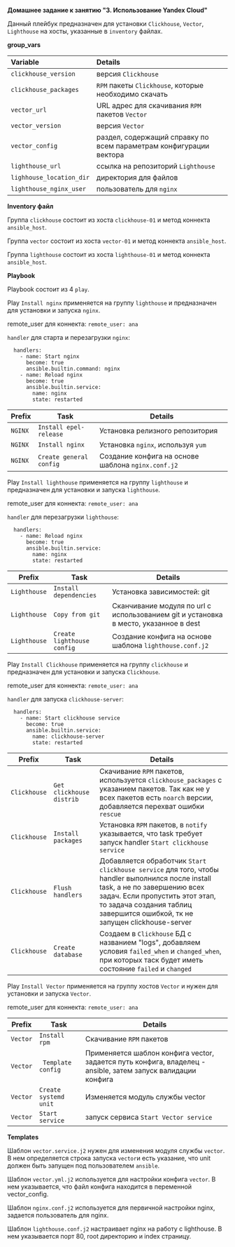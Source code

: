 **Домашнее задание к занятию "3. Использование Yandex Cloud"**

Данный плейбук предназначен для установки `Clickhouse`, `Vector`, `Lighthouse` на хосты, указанные в `inventory` файлах.

**group_vars**

| Variable              | Details                                                            |
|:----------------------|:-------------------------------------------------------------------|
| `clickhouse_version`  | версия `Clickhouse`                                                |
| `clickhouse_packages` | `RPM` пакеты `Clickhouse`, которые необходимо скачать              |
| `vector_url`          | URL адрес для скачивания `RPM` пакетов `Vector`                    |
| `vector_version`      | версия `Vector`                                                    |
| `vector_config`       | раздел, содержащий справку по всем параметрам конфигурации вектора |
| `lighthouse_url`      | ссылка на репозиторий `Lighthouse`                                 |
| `lighhouse_location_dir`       | директория для файлов                                              |
| `lighthouse_nginx_user`      | пользователь для  `nginx`                                            |

**Inventory файл**

Группа `clickhouse` состоит из хоста `clickhouse-01` и метод коннекта `ansible_host`.

Группа `vector` состоит из хоста `vector-01` и метод коннекта `ansible_host`.

Группа `lighthouse` состоит из хоста `lighthouse-01` и метод коннекта `ansible_host`.

**Playbook**

Playbook состоит из 4 `play`.

Play `Install nginx` применяется на группу `lighthouse` и предназначен для установки и запуска `nginx`.

remote_user для коннекта: `remote_user: ana`

`handler` для старта и перезагрузки `nginx`:

```
  handlers:
    - name: Start nginx
      become: true
      ansible.builtin.command: nginx
    - name: Reload nginx
      become: true
      ansible.builtin.service:
        name: nginx
        state: restarted
```

| Prefix     |  Task | Details                                            |
|-----------|-------------------------|----------------------------------------------------|
| `NGINX`   | `Install epel-release`   | Установка релизного репозитория                    |                                                                          |
| `NGINX`   | `Install nginx`         | Установка `nginx`, используя `yum`                 |
| `NGINX`   | `Create general config` | Создание конфига на основе шаблона `nginx.conf.j2` |

Play `Install lighthouse` применяется на группу `lighthouse` и предназначен для установки и запуска `lighthouse`.

remote_user для коннекта: `remote_user: ana`

`handler` для перезагрузки `lighthouse`:

```
  handlers:
    - name: Reload nginx
      become: true
      ansible.builtin.service:
        name: nginx
        state: restarted
```

| Prefix |  Task | Details                                                                             |
|-----------------|------------------------|-------------------------------------------------------------------------------------|
| `Lighthouse`    | `Install dependencies` | Установка зависимостей: git                                                         |                                                                          |
| `Lighthouse`         | `Copy from git`        | Сканчивание модуля по url с использованием git и установка в место, указанное в dest |
| `Lighthouse`         | `Create lighthouse config` | Создание конфига на основе шаблона `lighthouse.conf.j2`                             |


Play `Install Clickhouse` применяется на группу `clickhouse` и предназначен для установки и запуска `Clickhouse`.

remote_user для коннекта: `remote_user: ana`

`handler` для запуска `clickhouse-server`:

```
  handlers:
    - name: Start clickhouse service
      become: true
      ansible.builtin.service:
        name: clickhouse-server
        state: restarted
```

| Prefix       |  Task                                   | Details                                                                                                                                                                                                                                          |
|--------------|--------------------------------------------|--------------------------------------------------------------------------------------------------------------------------------------------------------------------------------------------------------------------------------------------------|
| `Clickhouse` | `Get clickhouse distrib`      | Скачивание `RPM` пакетов, используется `clickhouse_packages` с указанием пакетов. Так как не у всех пакетов есть `noarch` версии, добавляется перехват ошибки `rescue`                                                                           |
| `Clickhouse` | `Install packages` | Установка `RPM` пакетов, в `notify` указывается, что task требует запуск handler `Start clickhouse service`                                                                                                                                      |
| `Clickhouse` | `Flush  handlers`  | Добавляется обработчик `Start clickhouse service` для того, чтобы handler выполнился после install task, а не по завершению всех задач. Если пропустить этот этап, то задача создания таблиц завершится ошибкой, тк не запущен clickhouse-server |
| `Clickhouse` | `Create  database`            | Создаем в `Clickhouse` БД с названием "logs", добавляем условия `failed_when` и `changed_when`, при которых таск будет иметь состояние `failed` и `changed`                                                                                      |

Play `Install Vector` применяется на группу хостов `Vector` и нужен для установки и запуска `Vector`.

remote_user для коннекта: `remote_user: ana`

| Prefix | Task                                                                                                              | Details                                                                                                          |
|---|-------------------------------------------------------------------------------------------------------------------|------------------------------------------------------------------------------------------------------------------|
| `Vector` | `Install rpm`                                                                                                     | Скачивание `RPM` пакетов                                                                                         |
 | `Vector` | ` Template config`    | Применяется шаблон конфига vector, задается путь конфига, владелец - ansible, затем запуск валидации конфига                                                                                       |
 | `Vector` | `Create systemd unit`      | Изменяется модуль службы vector |
| `Vector` |  `Start service` | запуск  сервиса `Start Vector service`                                                                           |


**Templates**

Шаблон `vector.service.j2` нужен для изменения модуля службы `vector`. 
В нем определяется строка запуска `vector`и есть указание, что unit должен быть запущен под пользователем `ansible`.

Шаблон `vector.yml.j2` используется для настройки конфига `vector`. 
В нем указывается, что файл конфига находится в переменной vector_config.

Шаблон `nginx.conf.j2` используется для первичной настройки nginx, задается пользователь для nginx.

Шаблон `lighthouse.conf.j2` настраивает nginx на работу с lighthouse. В нем указывается порт 80, root директорию и index страницу.
